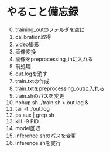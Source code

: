 # やること備忘録

0. training_outのフォルダを空に
1. calibration取得
2. video撮影
3. 画像変換
3. 画像をpreprocessing_inに入れる
4. 前処理
4. out.logを消す
5. train.txtの作成
6. train.txtをpreprocessing_outに入れる
7. train.shのパスを変更
8. nohup sh ./train.sh > out.log &
9. tail -f ./out.log
10. ps aux | grep sh
11. kill -9 PID
11. model回収
12. inference.shのパスを変更
13. inference.shを実行

